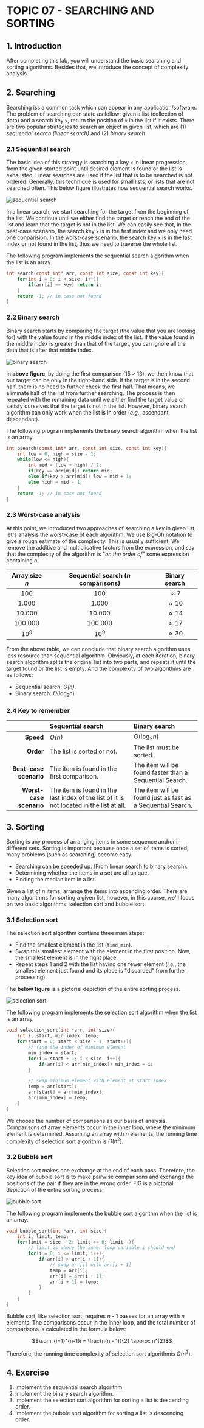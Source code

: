 # **TOPIC 07 - SEARCHING AND SORTING**

## **1. Introduction**

After completing this lab, you will understand the basic searching and sorting algorithms. Besides that, we introduce the concept of complexity analysis.

## **2. Searching**

Searching iss a common task which can appear in any application/software. The problem of searching can state as follow: given a list (collection of data) and a search key `x`, return the position of `x` in the list if it exists. There are two popular strategies to search an object in given list, which are (1) *sequential search (linear search)* and (2) *binary search*.

### **2.1 Sequential search**

The basic idea of this strategy is searching a key `x` in linear progression, from the given started point until desired element is found or the list is exhausted. Linear searches are used if the list that is to be searched is not ordered. Generally, this technique is used for small lists, or lists that are not searched often. This below figure illustrates how sequential search works.

![sequential search](../asset/image/Topic_07/sequential_search.png)

In a linear search, we start searching for the target from the beginning of the list. We continue until we either find the target or reach the end of the list and learn that the target is not in the list. We can easily see that, in the best-case scenario, the search key `x` is in the first index and we only need one conparision. In the worst-case scenario, the search key `x` is in the last index or not found in the list, thus we need to traverse the whole list.

The following program implements the sequential search algorithm when the list is an array.

```C
int search(const int* arr, const int size, const int key){
    for(int i = 0; i < size; i++){
        if(arr[i] == key) return i;
    }
    return -1; // in case not found
}
```

### **2.2 Binary search**

Binary search starts by comparing the target (the value that you are looking for) with the value found in the middle index of the list. If the value found in the middle index is greater than that of the target, you can ignore all the data that is after that middle index.

![binary search](../asset/image/Topic_07/binary_search.png)

In **above figure**, by doing the first comparison (15 > 13), we then know that our target can be only in the right-hand side. If the target is in the second half, there is no need to further check the first half. That means, we eliminate half of the list from further searching. The process is then repeated with the remaining data until we either find the target value or satisfy ourselves that the target is not in the list. However, binary search algorithm can only work when the list is in order (*e.g.*, ascendant, descendant).

The following program implements the binary search algorithm when the list is an array.

```C
int bsearch(const int* arr, const int size, const int key){
    int low = 0, high = size - 1;
    while(low <= high){
        int mid = (low + high) / 2;
        if(key == arr[mid]) return mid;
        else if(key > arr[mid]) low = mid + 1;
        else high = mid - 1;
    }
    return -1; // in case not found
}
```

### **2.3 Worst-case analysis**

At this point, we introduced two approaches of searching a key in given list, let's analysis the worst-case of each algorithm. We use Big-Oh notation to give a rough estimate of the complexity. This is usually sufficient. We remove the additive and multiplicative factors from the expression, and say that the complexity of the algorithm is "*on the order of*" some expression containing *n*.

| **Array size *n*** | **Sequential search (*n* comparisons)** | **Binary search** |
| :--:               | :--:                                    | :--:              |
| 100                | 100                                     | $\approx 7$       |
| 1.000              | 1.000                                   | $\approx 10$      |
| 10.000             | 10.000                                  | $\approx 14$      |
| 100.000            | 100.000                                 | $\approx 17$      |
| $10^{9}$           | $10^{9}$                                | $\approx 30$      |

From the above table, we can conclude that binary search algorithm uses less resource than sequential algorithm. Obviously, at each iteration, binary search algorithm splits the original list into two parts, and repeats it until the target found or the list is empty. And the complexity of two algorithms are as follows:

- Sequential search: *O(n)*.
- Binary search: *O*($\log_{2}n$)

### **2.4 Key to remember**

|           | **Sequential search** | **Binary search** |
|  --:      | :--                   | :--               |
| **Speed** | *O(n)*                | *O*($\log_{2}n$)  |
| **Order** | The list is sorted or not. | The list must be sorted. |
| **Best-case scenario** | The item is found in the first comparison. | The item will be found faster than a Sequential Search. |
| **Worst-case scenario** | The item is found in the last index of the list of it is not located in the list at all. | The item will be found just as fast as a Sequential Search. |

## **3. Sorting**

Sorting is any process of arranging items in some sequence and/or in different sets. Sorting is important because once a set of items is sorted, many problems (such as searching) become easy.

- Searching can be speeded up. (From linear search to binary search).
- Determining whether the items in a set are all unique.
- Finding the median item in a list.

Given a list of *n* items, arrange the items into ascending order. There are many algorithms for sorting a given list, however, in this course, we'll focus on two basic algorithms: selection sort and bubble sort.

### **3.1 Selection sort**

The selection sort algorithm contains three main steps:

- Find the smallest element in the list (`find_min`).
- Swap this smallest element with the element in the first position. Now, the smallest element is in the right place.
- Repeat steps 1 and 2 with the list having one fewer element (*i.e.*, the smallest element just found and its place is "discarded" from further processing).

The **below figure** is a pictorial depiction of the entire sorting process.

![selection sort](../asset/image/Topic_07/selection_sort.png)

The following program implements the selection sort algorithm when the list is an array.

```C
void selection_sort(int *arr, int size){
    int i, start, min_index, temp;
    for(start = 0; start < size - 1; start++){
        // find the index of minimum element
        min_index = start;
        for(i = start + 1; i < size; i++){
            if(arr[i] < arr[min_index]) min_index = i;
        }

        // swap minimum element with element at start index
        temp = arr[start];
        arr[start] = arr[min_index];
        arr[min_index] = temp;
    }
}
```

We choose the number of comparisons as our basis of analysis. Comparisons of array elements occur in the inner loop, where the minimum element is determined. Assuming an array with *n* elements, the running time complexity of selection sort algorithm is $O(n^{2})$.

### **3.2 Bubble sort**

Selection sort makes one exchange at the end of each pass. Therefore, the key idea of bubble sort is to make pairwise comparisons and exchange the positions of the pair if they are in the wrong order. FIG is a pictorial depiction of the entire sorting process.

![bubble sort](../asset/image/Topic_07/bubble_sort.png)

The following program implements the bubble sort algorithm when the list is an array.

```C
void bubble_sort(int *arr, int size){
    int i, limit, temp;
    for(limit = size - 2; limit >= 0; limit--){
        // limit is where the inner loop variable i should end
        for(i = 0; i <= limit; i++){
            if(arr[i] > arr[i + 1]){
                // swap arr[i] with arr[i + 1]
                temp = arr[i];
                arr[i] = arr[i + 1];
                arr[i + 1] = temp;
            }
        }
    }
}
```

Bubble sort, like selection sort, requires *n* - 1 passes for an array with *n* elements. The comparisons occur in the inner loop, and the total number of comparisons is calculated in the formula below:

$$\sum_{i=1}^{n-1}i = \frac{n(n - 1)}{2} \approx n^{2}$$

Therefore, the running time complexity of selection sort algorithmis $O(n^{2})$.

## **4. Exercise**

1. Implement the sequential search algorithm.
2. Implement the binary search algorithm.
3. Implement the selection sort algorithm for sorting a list is descending order.
4. Implement the bubble sort algorithm for sorting a list is descending order.
